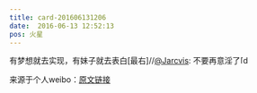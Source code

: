 ```yaml
---
title: card-201606131206
date:  2016-06-13 12:52:13
pos: 火星
---
```

有梦想就去实现，有妹子就去表白[最右]//<a href='/n/Jarcvis'>@Jarcvis</a>: 不要再意淫了<span class="url-icon"><img alt=[doge] src="https://h5.sinaimg.cn/m/emoticon/icon/others/d_doge-be7f768d78.png" style="width:1em; height:1em;" /></span>

来源于个人weibo：[原文链接](https://m.weibo.cn/status/DA2nbhk79?mblogid=DA2nbhk79)